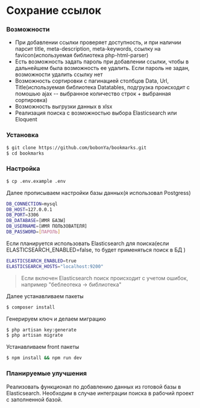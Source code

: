# Сохрание ссылок

### Возможности
- При добавлении ссылки проверяет доступность, и при наличии парсит title, meta-description, meta-keywords, ссылку на favicon(используемая библиотека php-html-parser)
- Есть возможность задать пароль при добавлении ссылки, чтобы в дальнейшем была возможность ее удалить. Если пароль не задан, возможности удалить ссылку нет
- Возможность сортировки с пагинацией столбцов Data, Url, Title(используемая библиотека Datatables, подгрузка происходит с помошью ajax -- выбранное количество строк + выбранная сортировка)
- Возможность выгрузки данных в xlsx
- Реализация поиска с возможностью выбора Elasticsearch или Eloquent

### Установка

```sh
$ git clone https://github.com/bobonYa/bookmarks.git
$ cd bookmarks
```


### Настройка

```sh
$ cp .env.example .env
```
Далее прописываем настройки базы данных(я использовал Postgress)
```sh
DB_CONNECTION=mysql
DB_HOST=127.0.0.1
DB_PORT=3306
DB_DATABASE=[ИМЯ БАЗЫ]
DB_USERNAME=[ИМЯ ПОЛЬЗОВАТЕЛЯ]
DB_PASSWORD=[ПАРОЛЬ]
```

Если планируется использовать Elasticsearch для поиска(если ELASTICSEARCH_ENABLED=false, то будет применяться поиск в БД  )
```sh
ELASTICSEARCH_ENABLED=true
ELASTICSEARCH_HOSTS="localhost:9200"
```
> Если включен Elasticsearch поиск происходит с учетом ошибок, например "беблеотека -> библиотека"

Далее устанавливаем пакеты

```sh
$ composer install
```

Генерируем ключ и делаем миграцию
```sh
$ php artisan key:generate
$ php artisan migrate
```
Устанавливаем front пакеты
```sh
$ npm install && npm run dev
```



### Планируемые улучшения 
Реализовать функционал по добавлению данных из готовой базы в Elasticsearch.
Необходим в случае интеграции поиска в рабочий проект с заполненной базой.
